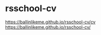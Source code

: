 # rsschool-cv

https://ballinlikeme.github.io/rsschool-cv/cv
<br />
https://ballinlikeme.github.io/rsschool-cv/
